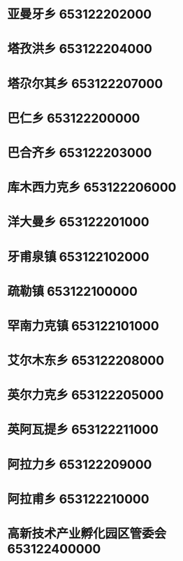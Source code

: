 # 亚曼牙乡 653122202000
# 塔孜洪乡 653122204000
# 塔尕尔其乡 653122207000
# 巴仁乡 653122200000
# 巴合齐乡 653122203000
# 库木西力克乡 653122206000
# 洋大曼乡 653122201000
# 牙甫泉镇 653122102000
# 疏勒镇 653122100000
# 罕南力克镇 653122101000
# 艾尔木东乡 653122208000
# 英尔力克乡 653122205000
# 英阿瓦提乡 653122211000
# 阿拉力乡 653122209000
# 阿拉甫乡 653122210000
# 高新技术产业孵化园区管委会 653122400000
